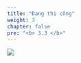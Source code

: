 ```yaml
---
title: "Đang thi công"
weight: 3
chapter: false
pre: "<b> 3.3 </b>"
---
```


![](../../../images/1/work.bmp)